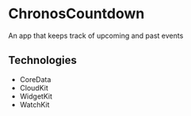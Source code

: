 # ChronosCountdown
An app that keeps track of upcoming and past events 

## Technologies
- CoreData
- CloudKit
- WidgetKit
- WatchKit
